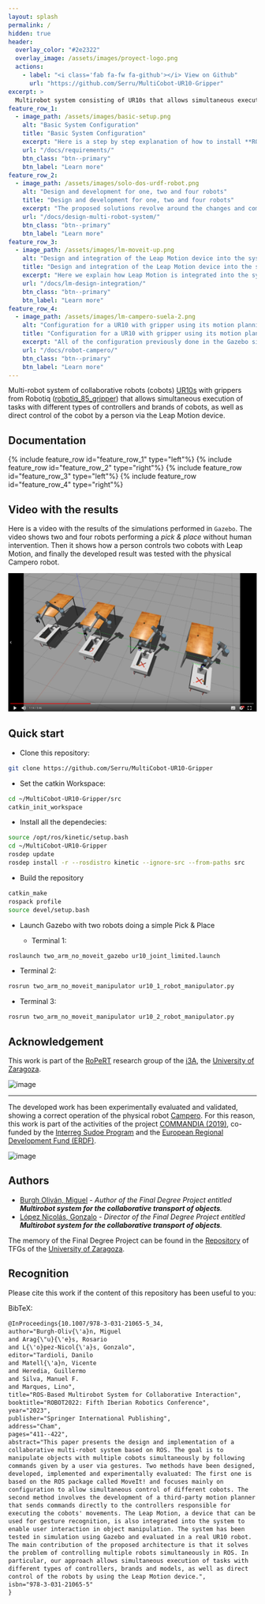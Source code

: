 ```yaml
---
layout: splash
permalink: /
hidden: true
header:
  overlay_color: "#2e2322"
  overlay_image: /assets/images/proyect-logo.png
  actions:
    - label: "<i class='fab fa-fw fa-github'></i> View on Github"
      url: "https://github.com/Serru/MultiCobot-UR10-Gripper"
excerpt: >
  Multirobot system consisting of UR10s that allows simultaneous execution of tasks. It enables the control of different cobots with different controllers.
feature_row_1:
  - image_path: /assets/images/basic-setup.png
    alt: "Basic System Configuration"
    title: "Basic System Configuration"
    excerpt: "Here is a step by step explanation of how to install **ROS Kinetic Kame** and all the necessary tools and packages."
    url: "/docs/requirements/"
    btn_class: "btn--primary"
    btn_label: "Learn more"
feature_row_2:
  - image_path: /assets/images/solo-dos-urdf-robot.png
    alt: "Design and development for one, two and four robots"
    title: "Design and development for one, two and four robots"
    excerpt: "The proposed solutions revolve around the changes and combinations between the robotic modeling (`URDF`) and the `ROS packages` to be used. Organizationally, the proposed solutions are divided into those that use the `MoveIt!` package and those that do not."
    url: "/docs/design-multi-robot-system/"
    btn_class: "btn--primary"
    btn_label: "Learn more"
feature_row_3:
  - image_path: /assets/images/lm-moveit-up.png
    alt: "Design and integration of the Leap Motion device into the system to control one and two robots"
    title: "Design and integration of the Leap Motion device into the system to control one and two robots"
    excerpt: "Here we explain how Leap Motion is integrated into the system developed so far to control up to two robots simultaneously for the different solutions proposed."
    url: "/docs/lm-design-integration/"
    btn_class: "btn--primary"
    btn_label: "Learn more"     
feature_row_4:
  - image_path: /assets/images/lm-campero-suela-2.png
    alt: "Configuration for a UR10 with gripper using its motion planning on the physical robot"
    title: "Configuration for a UR10 with gripper using its motion planning on the physical robot"
    excerpt: "All of the configuration previously done in the Gazebo simulator was tested on the physical robot named **Campero** owned by the university."
    url: "/docs/robot-campero/"
    btn_class: "btn--primary"
    btn_label: "Learn more"
---
```


Multi-robot system of collaborative robots (cobots) [UR10s](https://www.universal-robots.com/products/ur10-robot/) with grippers from Robotiq ([robotiq_85_gripper](https://robotiq.com/products/2f85-140-adaptive-robot-gripper)) that allows simultaneous execution of tasks with different types of controllers and brands of cobots, as well as direct control of the cobot by a person via the Leap Motion device.


## Documentation

{% include feature_row id="feature_row_1" type="left"%}
{% include feature_row id="feature_row_2" type="right"%}
{% include feature_row id="feature_row_3" type="left"%}
{% include feature_row id="feature_row_4" type="right"%}

## Video with the results
Here is a video with the results of the simulations performed in `Gazebo`. The video shows two and four robots performing a *pick & place* without human intervention. Then it shows how a person controls two cobots with Leap Motion, and finally the developed result was tested with the physical Campero robot.

<p>
<a href="https://drive.google.com/file/d/1oqVyre4vlfHqH9SrQuyXH00GcmwIuP97/view?usp=sharing" title="Link Title">
  <img src="https://raw.githubusercontent.com/Serru/MultiCobot-UR10-Gripper/main/doc/imgs_md/img-fondo-video.png" alt="Results of the project." />
</a>
</p>


## Quick start

- Clone this repository:
```bash
git clone https://github.com/Serru/MultiCobot-UR10-Gripper
```

- Set the catkin Workspace:
```bash
cd ~/MultiCobot-UR10-Gripper/src
catkin_init_workspace
```

- Install all the dependecies:
```bash
source /opt/ros/kinetic/setup.bash
cd ~/MultiCobot-UR10-Gripper
rosdep update
rosdep install -r --rosdistro kinetic --ignore-src --from-paths src
```

- Build the repository
```bash
catkin_make
rospack profile
source devel/setup.bash
```
- Launch Gazebo with two robots doing a simple Pick & Place

  - Terminal 1:
```bash
roslaunch two_arm_no_moveit_gazebo ur10_joint_limited.launch
``` 

  - Terminal 2:
```bash
rosrun two_arm_no_moveit_manipulator ur10_1_robot_manipulator.py
``` 

  - Terminal 3:
```bash
rosrun two_arm_no_moveit_manipulator ur10_2_robot_manipulator.py
```

## Acknowledgement

This work is part of the [RoPeRT](https://i3a.unizar.es/es/grupos-de-investigacion/ropert) research group of the [i3A](https://i3a.unizar.es), the [University of Zaragoza](https://www.unizar.es/).

![image](https://www.unizar.es/sites/default/files/i3a.png)

---

The developed work has been experimentally evaluated and validated, showing a correct operation of the physical robot [Campero](https://commandia.unizar.es/wp-content/uploads/camperoRobot.jpg). For this reason, this work is part of the activities of the project [COMMANDIA (2019)](https://commandia.unizar.es/), co-funded by the [Interreg Sudoe Program](https://www.interreg-sudoe.eu/inicio) and the [European Regional Development Fund (ERDF)](https://ec.europa.eu/regional_policy/es/funding/erdf/).

![image](https://commandia.unizar.es/wp-content/uploads/cropped-logoCommandia-1.png)


## Authors
- [Burgh Oliván, Miguel](https://github.com/Serru) - *Author of the Final Degree Project entitled **Multirobot system for the collaborative transport of objects**.*
- [López Nicolás, Gonzalo](https://i3a.unizar.es/es/investigadores/gonzalo-lopez-nicolas) - *Director of the Final Degree Project entitled **Multirobot system for the collaborative transport of objects**.*

The memory of the Final Degree Project can be found in the [Repository](https://deposita.unizar.es/record/66296?ln=es) of TFGs of the [University of Zaragoza](https://www.unizar.es/).

## Recognition

Please cite this work if the content of this repository has been useful to you:

BibTeX: 
```
@InProceedings{10.1007/978-3-031-21065-5_34,
author="Burgh-Oliv{\'a}n, Miguel
and Arag{\"u}{\'e}s, Rosario
and L{\'o}pez-Nicol{\'a}s, Gonzalo",
editor="Tardioli, Danilo
and Matell{\'a}n, Vicente
and Heredia, Guillermo
and Silva, Manuel F.
and Marques, Lino",
title="ROS-Based Multirobot System for Collaborative Interaction",
booktitle="ROBOT2022: Fifth Iberian Robotics Conference",
year="2023",
publisher="Springer International Publishing",
address="Cham",
pages="411--422",
abstract="This paper presents the design and implementation of a collaborative multi-robot system based on ROS. The goal is to manipulate objects with multiple cobots simultaneously by following commands given by a user via gestures. Two methods have been designed, developed, implemented and experimentally evaluated: The first one is based on the ROS package called MoveIt! and focuses mainly on configuration to allow simultaneous control of different cobots. The second method involves the development of a third-party motion planner that sends commands directly to the controllers responsible for executing the cobots' movements. The Leap Motion, a device that can be used for gesture recognition, is also integrated into the system to enable user interaction in object manipulation. The system has been tested in simulation using Gazebo and evaluated in a real UR10 robot. The main contribution of the proposed architecture is that it solves the problem of controlling multiple robots simultaneously in ROS. In particular, our approach allows simultaneous execution of tasks with different types of controllers, brands and models, as well as direct control of the robots by using the Leap Motion device.",
isbn="978-3-031-21065-5"
}
```

